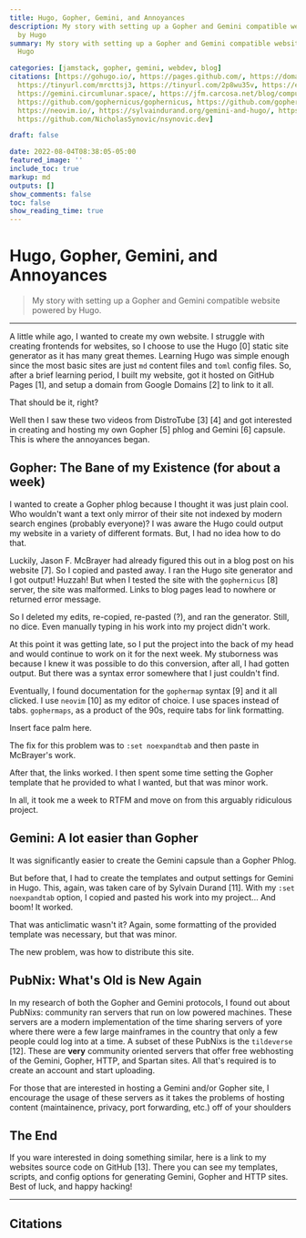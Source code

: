 ```yaml
---
title: Hugo, Gopher, Gemini, and Annoyances
description: My story with setting up a Gopher and Gemini compatible website powered
  by Hugo
summary: My story with setting up a Gopher and Gemini compatible website powered by
  Hugo

categories: [jamstack, gopher, gemini, webdev, blog]
citations: [https://gohugo.io/, https://pages.github.com/, https://domains.google.com/,
  https://tinyurl.com/mrcttsj3, https://tinyurl.com/2p8wu35v, https://en.wikipedia.org/wiki/Gopher_(protocol),
  https://gemini.circumlunar.space/, https://jfm.carcosa.net/blog/computing/hugo-gopher/,
  https://github.com/gophernicus/gophernicus, https://github.com/gophernicus/gophernicus/blob/master/gophermap.sample,
  https://neovim.io/, https://sylvaindurand.org/gemini-and-hugo/, https://tildeverse.org/,
  https://github.com/NicholasSynovic/nsynovic.dev]

draft: false

date: 2022-08-04T08:38:05-05:00
featured_image: ''
include_toc: true
markup: md
outputs: []
show_comments: false
toc: false
show_reading_time: true
---
```


# Hugo, Gopher, Gemini, and Annoyances

> My story with setting up a Gopher and Gemini compatible website powered by
> Hugo.

______________________________________________________________________

A little while ago, I wanted to create my own website. I struggle with creating
frontends for websites, so I choose to use the Hugo \[0\] static site generator
as it has many great themes. Learning Hugo was simple enough since the most
basic sites are just `md` content files and `toml` config files. So, after a
brief learning period, I built my website, got it hosted on GitHub Pages \[1\],
and setup a domain from Google Domains \[2\] to link to it all.

That should be it, right?

Well then I saw these two videos from DistroTube \[3\] \[4\] and got interested
in creating and hosting my own Gopher \[5\] phlog and Gemini \[6\] capsule. This
is where the annoyances began.

## Gopher: The Bane of my Existence (for about a week)

I wanted to create a Gopher phlog because I thought it was just plain cool. Who
wouldn't want a text only mirror of their site not indexed by modern search
engines (probably everyone)? I was aware the Hugo could output my website in a
variety of different formats. But, I had no idea how to do that.

Luckily, Jason F. McBrayer had already figured this out in a blog post on his
website \[7\]. So I copied and pasted away. I ran the Hugo site generator and I
got output! Huzzah! But when I tested the site with the `gophernicus` \[8\]
server, the site was malformed. Links to blog pages lead to nowhere or returned
error message.

So I deleted my edits, re-copied, re-pasted (?), and ran the generator. Still,
no dice. Even manually typing in his work into my project didn't work.

At this point it was getting late, so I put the project into the back of my head
and would continue to work on it for the next week. My stuborness was because I
knew it was possible to do this conversion, after all, I had gotten output. But
there was a syntax error somewhere that I just couldn't find.

Eventually, I found documentation for the `gophermap` syntax \[9\] and it all
clicked. I use `neovim` \[10\] as my editor of choice. I use spaces instead of
tabs. `gophermaps`, as a product of the 90s, require tabs for link formatting.

Insert face palm here.

The fix for this problem was to `:set noexpandtab` and then paste in McBrayer's
work.

After that, the links worked. I then spent some time setting the Gopher template
that he provided to what I wanted, but that was minor work.

In all, it took me a week to RTFM and move on from this arguably ridiculous
project.

## Gemini: A lot easier than Gopher

It was significantly easier to create the Gemini capsule than a Gopher Phlog.

But before that, I had to create the templates and output settings for Gemini in
Hugo. This, again, was taken care of by Sylvain Durand \[11\]. With my
`:set noexpandtab` option, I copied and pasted his work into my project... And
boom! It worked.

That was anticlimatic wasn't it? Again, some formatting of the provided template
was necessary, but that was minor.

The new problem, was how to distribute this site.

## PubNix: What's Old is New Again

In my research of both the Gopher and Gemini protocols, I found out about
PubNixs: community ran servers that run on low powered machines. These servers
are a modern implementation of the time sharing servers of yore where there were
a few large mainframes in the country that only a few people could log into at a
time. A subset of these PubNixs is the `tildeverse` \[12\]. These are **very**
community oriented servers that offer free webhosting of the Gemini, Gopher,
HTTP, and Spartan sites. All that's required is to create an account and start
uploading.

For those that are interested in hosting a Gemini and/or Gopher site, I
encourage the usage of these servers as it takes the problems of hosting content
(maintainence, privacy, port forwarding, etc.) off of your shoulders

## The End

If you ware interested in doing something similar, here is a link to my websites
source code on GitHub \[13\]. There you can see my templates, scripts, and
config options for generating Gemini, Gopher and HTTP sites. Best of luck, and
happy hacking!

______________________________________________________________________

## Citations
